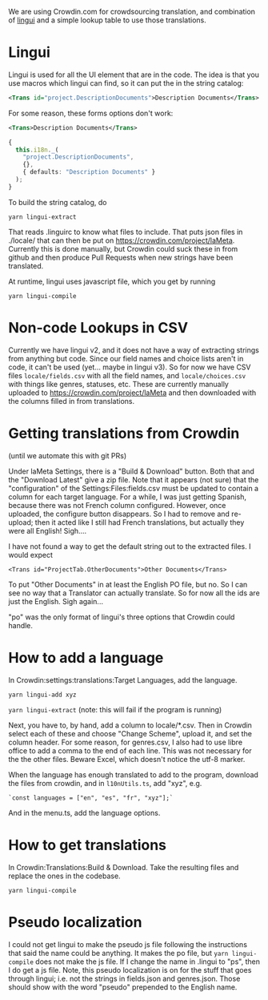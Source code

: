 We are using Crowdin.com for crowdsourcing translation, and combination of [lingui](https://lingui.js.org/) and a simple lookup table to use those translations.

# Lingui

Lingui is used for all the UI element that are in the code. The idea is that you use macros which lingui can find, so it can put the in the string catalog:

```xml
<Trans id="project.DescriptionDocuments">Description Documents</Trans>
```

For some reason, these forms options don't work:

```xml
<Trans>Description Documents</Trans>
```

```ts
{
  this.i18n._(
    "project.DescriptionDocuments",
    {},
    { defaults: "Description Documents" }
  );
}
```

To build the string catalog, do

`yarn lingui-extract`

That reads .linguirc to know what files to include. That puts json files in ./locale/ that can then be put on https://crowdin.com/project/laMeta. Currently this is done manually, but Crowdin could suck these in from github and then produce Pull Requests when new strings have been translated.

At runtime, lingui uses javascript file, which you get by running

`yarn lingui-compile`

# Non-code Lookups in CSV

Currently we have lingui v2, and it does not have a way of extracting strings from anything but code. Since our field names and choice lists aren't in code, it can't be used (yet... maybe in lingui v3). So for now we have CSV files `locale/fields.csv` with all the field names, and `locale/choices.csv` with things like genres, statuses, etc. These are currently manually uploaded to https://crowdin.com/project/laMeta and then downloaded with the columns filled in from translations.

# Getting translations from Crowdin

(until we automate this with git PRs)

Under laMeta Settings, there is a "Build & Download" button. Both that and the "Download Latest" give a zip file. Note that it appears (not sure) that the "configuration" of the Settings:Files:fields.csv must be updated to contain a column for each target language. For a while, I was just getting Spanish, because there was not French column configured. However, once uploaded, the configure button disappears. So I had to remove and re-upload; then it acted like I still had French translations, but actually they were all English! Sigh....

I have not found a way to get the default string out to the extracted files. I would expect

```
<Trans id="ProjectTab.OtherDocuments">Other Documents</Trans>
```

To put "Other Documents" in at least the English PO file, but no. So I can see no way that a Translator can actually translate. So for now all the ids are just the English. Sigh again...

"po" was the only format of lingui's three options that Crowdin could handle.

# How to add a language

In Crowdin:settings:translations:Target Languages, add the language.

`yarn lingui-add xyz`

`yarn lingui-extract` (note: this will fail if the program is running)

Next, you have to, by hand, add a column to locale/\*.csv. Then in Crowdin select each of these and choose "Change Scheme", upload it, and set the column header. For some reason, for genres.csv, I also had to use libre office to add a comma to the end of each line. This was not necessary for the the other files. Beware Excel, which doesn't notice the utf-8 marker.

When the language has enough translated to add to the program, download the files from crowdin, and in `l10nUtils.ts`, add "xyz", e.g.

    `const languages = ["en", "es", "fr", "xyz"];`

And in the menu.ts, add the language options.

# How to get translations

In Crowdin:Translations:Build & Download. Take the resulting files and replace the ones in the codebase.

`yarn lingui-compile`

# Pseudo localization

I could not get lingui to make the pseudo js file following the instructions that said the name could be anything. It makes the po file, but `yarn lingui-compile` does not make the js file. If I change the name in .lingui to "ps", then I do get a js file. Note, this pseudo localization is on for the stuff that goes through lingui; i.e. not the strings in fields.json and genres.json. Those should show with the word "pseudo" prepended to the English name.
